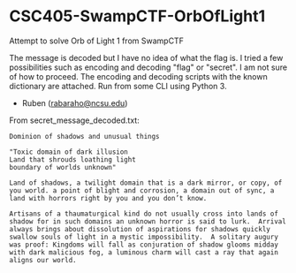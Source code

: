 # CSC405-SwampCTF-OrbOfLight1
Attempt to solve Orb of Light 1 from SwampCTF

The message is decoded but I have no idea of what the 
flag is. I tried a few possibilities such as encoding
and decoding "flag" or "secret". I am not sure of how
to proceed. The encoding and decoding scripts with the
known dictionary are attached. Run from some CLI using
Python 3.

- Ruben (rabaraho@ncsu.edu)

From secret_message_decoded.txt:

```
Dominion of shadows and unusual things

"Toxic domain of dark illusion
Land that shrouds loathing light
boundary of worlds unknown"

Land of shadows, a twilight domain that is a dark mirror, or copy, of you world. a point of blight and corrosion, a domain out of sync, a land with horrors right by you and you don’t know.

Artisans of a thaumaturgical kind do not usually cross into lands of shadow for in such domains an unknown horror is said to lurk.  Arrival always brings about dissolution of aspirations for shadows quickly swallow souls of light in a mystic impossibility.  A solitary augury was proof: Kingdoms will fall as conjuration of shadow glooms midday with dark malicious fog, a luminous charm will cast a ray that again aligns our world.
```
